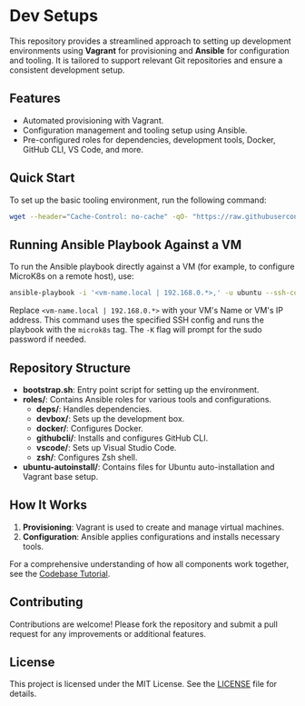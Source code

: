 # Dev Setups

This repository provides a streamlined approach to setting up development environments using **Vagrant** for provisioning and **Ansible** for configuration and tooling. It is tailored to support relevant Git repositories and ensure a consistent development setup.

## Features
- Automated provisioning with Vagrant.
- Configuration management and tooling setup using Ansible.
- Pre-configured roles for dependencies, development tools, Docker, GitHub CLI, VS Code, and more.

## Quick Start
To set up the basic tooling environment, run the following command:


```bash
wget --header="Cache-Control: no-cache" -qO- "https://raw.githubusercontent.com/arslan-qamar/devsetups/refs/heads/main/bootstrap.sh?ts=$(date +%s)" | bash -s "main.yml" "localhost," "local" "install" "deps,devbox,docker,githubcli,vscode"
```

## Running Ansible Playbook Against a VM
To run the Ansible playbook directly against a VM (for example, to configure MicroK8s on a remote host), use:

```bash
ansible-playbook -i '<vm-name.local | 192.168.0.*>,' -u ubuntu --ssh-common-args="-F $VAGRANT_SSH_CFG " $MAIN_ANSIBLE  --extra-vars "state=present target_hosts=<vm-name.local | 192.168.0.*>" -t="microk8s" -K
```

Replace `<vm-name.local | 192.168.0.*>` with your VM's Name or VM's IP address. This command uses the specified SSH config and runs the playbook with the `microk8s` tag. The `-K` flag will prompt for the sudo password if needed.

## Repository Structure
- **bootstrap.sh**: Entry point script for setting up the environment.
- **roles/**: Contains Ansible roles for various tools and configurations.
  - **deps/**: Handles dependencies.
  - **devbox/**: Sets up the development box.
  - **docker/**: Configures Docker.
  - **githubcli/**: Installs and configures GitHub CLI.
  - **vscode/**: Sets up Visual Studio Code.
  - **zsh/**: Configures Zsh shell.
- **ubuntu-autoinstall/**: Contains files for Ubuntu auto-installation and Vagrant base setup.

## How It Works
1. **Provisioning**: Vagrant is used to create and manage virtual machines.
2. **Configuration**: Ansible applies configurations and installs necessary tools.

For a comprehensive understanding of how all components work together, see the [Codebase Tutorial](codebase%20tutorial/index.md).

## Contributing
Contributions are welcome! Please fork the repository and submit a pull request for any improvements or additional features.

## License
This project is licensed under the MIT License. See the [LICENSE](LICENSE) file for details.



